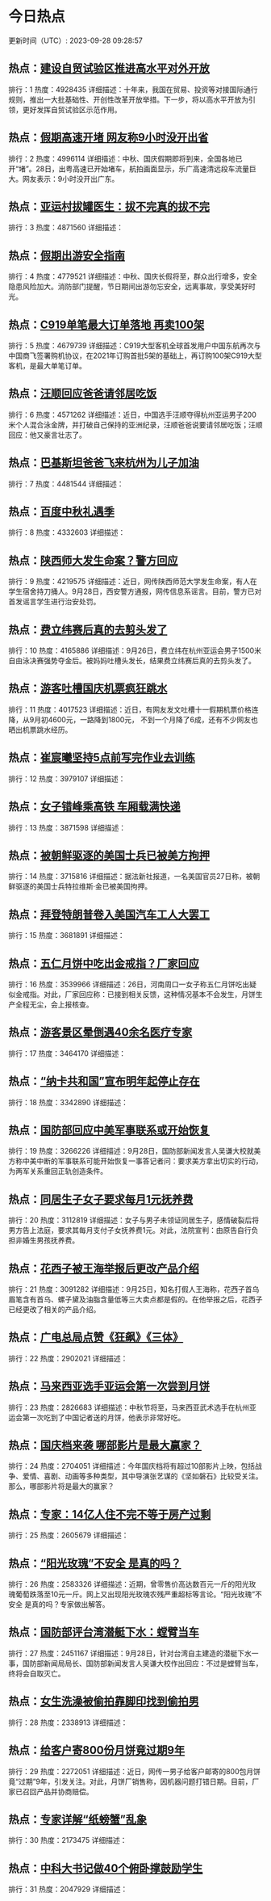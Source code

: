 # 今日热点

更新时间（UTC）: 2023-09-28 09:28:57

## 热点：[建设自贸试验区推进高水平对外开放](https://cn.bing.com/search?q=建设自贸试验区推进高水平对外开放)
排行：1
热度：4928435
详细描述：十年来，我国在贸易、投资等对接国际通行规则，推出一大批基础性、开创性改革开放举措。下一步，将以高水平开放为引领，更好发挥自贸试验区示范作用。

## 热点：[假期高速开堵 网友称9小时没开出省](https://cn.bing.com/search?q=假期高速开堵网友称9小时没开出省)
排行：2
热度：4996114
详细描述：中秋、国庆假期即将到来，全国各地已开“堵”。28日，出粤高速已开始堵车，航拍画面显示，乐广高速清远段车流量巨大。网友表示：9小时没开出广东。

## 热点：[亚运村拔罐医生：拔不完真的拔不完](https://cn.bing.com/search?q=亚运村拔罐医生：拔不完真的拔不完)
排行：3
热度：4871560
详细描述：

## 热点：[假期出游安全指南](https://cn.bing.com/search?q=假期出游安全指南)
排行：4
热度：4779521
详细描述：中秋、国庆长假将至，群众出行增多，安全隐患风险加大。消防部门提醒，节日期间出游勿忘安全，远离事故，享受美好时光。

## 热点：[C919单笔最大订单落地 再卖100架](https://cn.bing.com/search?q=C919单笔最大订单落地再卖100架)
排行：5
热度：4679739
详细描述：C919大型客机全球首发用户中国东航再次与中国商飞签署购机协议，在2021年订购首批5架的基础上，再订购100架C919大型客机，是最大单笔订单。

## 热点：[汪顺回应爸爸请邻居吃饭](https://cn.bing.com/search?q=汪顺回应爸爸请邻居吃饭)
排行：6
热度：4571262
详细描述：近日，中国选手汪顺夺得杭州亚运男子200米个人混合泳金牌，并打破自己保持的亚洲纪录，汪顺爸爸说要请邻居吃饭；汪顺回应：他又豪言壮志了。

## 热点：[巴基斯坦爸爸飞来杭州为儿子加油](https://cn.bing.com/search?q=巴基斯坦爸爸飞来杭州为儿子加油)
排行：7
热度：4481544
详细描述：

## 热点：[百度中秋礼遇季](https://cn.bing.com/search?q=百度中秋礼遇季)
排行：8
热度：4332603
详细描述：

## 热点：[陕西师大发生命案？警方回应](https://cn.bing.com/search?q=陕西师大发生命案？警方回应)
排行：9
热度：4219575
详细描述：近日，网传陕西师范大学发生命案，有人在学生宿舍持刀捅人。9月28日，西安警方通报，网传信息系谣言。目前，警方已对首发谣言学生进行治安处罚。

## 热点：[费立纬赛后真的去剪头发了](https://cn.bing.com/search?q=费立纬赛后真的去剪头发了)
排行：10
热度：4165886
详细描述：9月26日，费立纬在杭州亚运会男子1500米自由泳决赛强势夺金后。被妈妈吐槽头发长，结果费立纬赛后真的去剪头发了。

## 热点：[游客吐槽国庆机票疯狂跳水](https://cn.bing.com/search?q=游客吐槽国庆机票疯狂跳水)
排行：11
热度：4017523
详细描述：近日，有网友发文吐槽十一假期机票价格连降，从9月初4600元，一路降到1800元， 不到一个月降了6成，还有不少网友也晒出机票跳水经历。

## 热点：[崔宸曦坚持5点前写完作业去训练](https://cn.bing.com/search?q=崔宸曦坚持5点前写完作业去训练)
排行：12
热度：3979107
详细描述：

## 热点：[女子错峰乘高铁 车厢载满快递](https://cn.bing.com/search?q=女子错峰乘高铁车厢载满快递)
排行：13
热度：3871598
详细描述：

## 热点：[被朝鲜驱逐的美国士兵已被美方拘押](https://cn.bing.com/search?q=被朝鲜驱逐的美国士兵已被美方拘押)
排行：14
热度：3715816
详细描述：据法新社报道，一名美国官员27日称，被朝鲜驱逐的美国士兵特拉维斯·金已被美国拘押。

## 热点：[拜登特朗普卷入美国汽车工人大罢工](https://cn.bing.com/search?q=拜登特朗普卷入美国汽车工人大罢工)
排行：15
热度：3681891
详细描述：

## 热点：[五仁月饼中吃出金戒指？厂家回应](https://cn.bing.com/search?q=五仁月饼中吃出金戒指？厂家回应)
排行：16
热度：3539966
详细描述：26日，河南周口一女子称五仁月饼吃出疑似金戒指。对此，厂家回应称：已接到相关反馈，这种情况基本不会发生，月饼生产全程无尘，会上报核查。

## 热点：[游客景区晕倒遇40余名医疗专家](https://cn.bing.com/search?q=游客景区晕倒遇40余名医疗专家)
排行：17
热度：3464170
详细描述：

## 热点：[“纳卡共和国”宣布明年起停止存在](https://cn.bing.com/search?q=“纳卡共和国”宣布明年起停止存在)
排行：18
热度：3342890
详细描述：

## 热点：[国防部回应中美军事联系或开始恢复](https://cn.bing.com/search?q=国防部回应中美军事联系或开始恢复)
排行：19
热度：3266226
详细描述：9月28日，国防部新闻发言人吴谦大校就美方称中美中断的军事联系可能开始恢复一事答记者问：要求美方拿出切实的行动，为两军关系重回正轨创造条件。

## 热点：[同居生子女子要求每月1元抚养费](https://cn.bing.com/search?q=同居生子女子要求每月1元抚养费)
排行：20
热度：3112819
详细描述：女子与男子未领证同居生子，感情破裂后将男方告上法庭，要求其每月支付子女抚养费1元。对此，法院宣判：由原告自行负担非婚生男孩抚养费。

## 热点：[花西子被王海举报后更改产品介绍](https://cn.bing.com/search?q=花西子被王海举报后更改产品介绍)
排行：21
热度：3091282
详细描述：9月25日，知名打假人王海称，花西子首乌眉笔含有首乌、螺子黛及油脂含量低等三大卖点都是假的。在他举报之后，花西子已经更改了相关的产品介绍。

## 热点：[广电总局点赞《狂飙》《三体》](https://cn.bing.com/search?q=广电总局点赞《狂飙》《三体》)
排行：22
热度：2902021
详细描述：

## 热点：[马来西亚选手亚运会第一次尝到月饼](https://cn.bing.com/search?q=马来西亚选手亚运会第一次尝到月饼)
排行：23
热度：2826683
详细描述：中秋节将至，马来西亚武术选手在杭州亚运会第一次吃到了中国记者送的月饼，他表示非常好吃。 

## 热点：[国庆档来袭 哪部影片是最大赢家？](https://cn.bing.com/search?q=国庆档来袭哪部影片是最大赢家？)
排行：24
热度：2704051
详细描述：今年国庆档将有超过10部影片上映，包括战争、爱情、喜剧、动画等多种类型，其中导演张艺谋的《坚如磐石》比较受关注。那么，哪部影片将是最大的赢家？

## 热点：[专家：14亿人住不完不等于房产过剩](https://cn.bing.com/search?q=专家：14亿人住不完不等于房产过剩)
排行：25
热度：2605679
详细描述：

## 热点：[“阳光玫瑰”不安全 是真的吗？](https://cn.bing.com/search?q=“阳光玫瑰”不安全是真的吗？)
排行：26
热度：2583326
详细描述：近期，曾零售价高达数百元一斤的阳光玫瑰葡萄跌落至10元一斤。网上又出现阳光玫瑰农残严重超标等言论。“阳光玫瑰”不安全 是真的吗？专家做出解答。

## 热点：[国防部评台湾潜艇下水：螳臂当车](https://cn.bing.com/search?q=国防部评台湾潜艇下水：螳臂当车)
排行：27
热度：2451167
详细描述：9月28日，针对台湾自主建造的潜艇下水一事，国防部新闻局局长、国防部新闻发言人吴谦大校作出回应：不过是螳臂当车，终将会自取灭亡。

## 热点：[女生洗澡被偷拍靠脚印找到偷拍男](https://cn.bing.com/search?q=女生洗澡被偷拍靠脚印找到偷拍男)
排行：28
热度：2338913
详细描述：

## 热点：[给客户寄800份月饼竟过期9年](https://cn.bing.com/search?q=给客户寄800份月饼竟过期9年)
排行：29
热度：2272051
详细描述：近日，网传一男子给客户邮寄的800包月饼竟“过期”9年，引发关注。对此，月饼厂销售称，因机器问题打错日期。目前，厂家已召回产品并协商赔偿。

## 热点：[专家详解“纸螃蟹”乱象](https://cn.bing.com/search?q=专家详解“纸螃蟹”乱象)
排行：30
热度：2173475
详细描述：

## 热点：[中科大书记做40个俯卧撑鼓励学生](https://cn.bing.com/search?q=中科大书记做40个俯卧撑鼓励学生)
排行：31
热度：2047929
详细描述：

